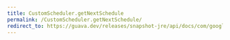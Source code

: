 ```yaml
---
title: CustomScheduler.getNextSchedule
permalink: /CustomScheduler.getNextSchedule/
redirect_to: https://guava.dev/releases/snapshot-jre/api/docs/com/google/common/util/concurrent/AbstractScheduledService.CustomScheduler.html#getNextSchedule--
---
```

